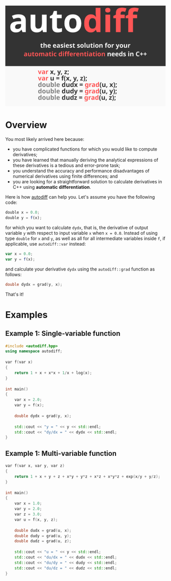 [![autodiff](art/autodiff-header.svg)][autodiff]

# Overview

You most likely arrived here because:

- you have complicated functions for which you would like to compute derivatives;
- you have learned that manually deriving the analytical expressions of these derivatives is a tedious and error-prone task;
- you understand the accuracy and performance disadvantages of numerical derivatives using finite differences; and
- you are looking for a straightforward solution to calculate derivatives in C++ using **automatic differentiation**.

Here is how [autodiff][autodiff] can help you. Let's assume you have the following code:

```js
double x = 0.0;
double y = f(x);
```

for which you want to calculate `dydx`, that is, the derivative of output variable `y` with respect to input variable `x` when `x = 0.0`. Instead of using type `double` for `x` and `y`, as well as all for all intermediate variables inside `f`, if applicable, use `autodiff::var` instead:

```js
var x = 0.0;
var y = f(x);
```

and calculate your derivative `dydx` using the `autodiff::grad` function as follows:

```cpp
double dydx = grad(y, x);
```

That's it!

# Examples


## Example 1: Single-variable function

~~~c++
#include <autodiff.hpp>
using namespace autodiff;

var f(var x) 
{
    return 1 + x + x*x + 1/x + log(x); 
}

int main()
{
    var x = 2.0;
    var y = f(x);

    double dydx = grad(y, x);

    std::cout << "y = " << y << std::endl;
    std::cout << "dy/dx = " << dydx << std::endl;
}
~~~

## Example 1: Multi-variable function

~~~c++
var f(var x, var y, var z) 
{ 
    return 1 + x + y + z + x*y + y*z + x*z + x*y*z + exp(x/y + y/z);
}

int main()
{
    var x = 1.0;
    var y = 2.0;
    var z = 3.0;
    var u = f(x, y, z);

    double dudx = grad(u, x);
    double dudy = grad(u, y);
    double dudz = grad(u, z);

    std::cout << "u = " << y << std::endl;
    std::cout << "du/dx = " << dudx << std::endl;
    std::cout << "du/dy = " << dudy << std::endl;
    std::cout << "du/dz = " << dudz << std::endl;
}
~~~

[autodiff]: https://github.com/reaktoro/autodiff "autodiff"
